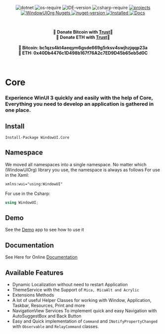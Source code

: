 ﻿<p align="center">
    <img alt="dotnet" src="https://img.shields.io/badge/.net-%3E=6.0-brightgreen"/>
    <img alt="os-require" src="https://img.shields.io/badge/OS-%3E%3D%20Windows%2010%20Build%201809-orange"/>
    <img alt="IDE-version" src="https://img.shields.io/badge/IDE-vs2022-red"/>
    <img alt="csharp-require" src="https://img.shields.io/badge/CSharp-Latest-yellow"/>
    <a href="https://github.com/WindowUIOrg">
        <img alt="projects" src="https://img.shields.io/badge/WindowUIOrg-Projects-green"></img>
    </a> 
        <a href="https://www.nuget.org/profiles/WindowUIOrg">
        <img alt="WindowUIOrg Nugets" src="https://img.shields.io/badge/WindowUIOrg-Nugets-green"></img>
    </a> 
    <a href="https://www.nuget.org/packages/WindowUI.Core">
        <img alt="nuget-version" src="https://img.shields.io/nuget/v/WindowUI.Core.svg"></img>
    </a> 
    <a href="https://www.nuget.org/packages/WindowUI.Core">
        <img alt="Installed" src="https://img.shields.io/nuget/dt/WindowUI.Core?color=brightgreen&label=Installs"></img>
    </a> 
    <a href="https://ghost1372.github.io/WindowUIOrg/">
        <img alt="Docs" src="https://img.shields.io/badge/Document-Here-critical"></img>
    </a> 
</p>

<br>
<p align="center">
	<b>🙌 Donate Bitcoin with <a href="https://link.trustwallet.com/send?coin=0&address=bc1qzs4kt4aeqym6gsde669g5rksv4swjhzjqqp23a">Trust</a>🙌</b><br>
	<b>🙌 Donate ETH with <a href="https://link.trustwallet.com/send?coin=60&address=0x40Db4476c1D498b167f76A2c7ED9D45b65eb5d0C">Trust</a>🙌</b><br><br>
	<b>🙌 Bitcoin: bc1qzs4kt4aeqym6gsde669g5rksv4swjhzjqqp23a<br></b>
	<b>🙌 ETH: 0x40Db4476c1D498b167f76A2c7ED9D45b65eb5d0C</b>
</p>
<br>

# Core
 
### Experience WinUI 3 quickly and easily with the help of Core, Everything you need to develop an application is gathered in one place.

## Install
```
Install-Package WindowUI.Core
```

## Namespace
We moved all namespaces into a single namespace. No matter which (WindowUIOrg) library you use, the namespace is always as follows
 For use in the Xaml:
 ```xml 
 xmlns:wui="using:WindowUI"
 ```
 For use in the Csharp:
 ```csharp
 using WindowUI;
 ```

## Demo

See the [Demo](https://github.com/WindowUIOrg/WindowUI) app to see how to use it


## Documentation

See Here for Online [Documentation](https://ghost1372.github.io/WindowUIOrg/)

## Available Features

- Dynamic Localization without need to restart Application
- ThemeService with the Support of `Mica, MicaAlt and Acrylic`
- Extensions Methods
- A lot of useful Helper Classes for working with Window, Application, Taskbar, Resources, Print and more
- NavigationView Services To implement quick and easy Navigation with AutoSuggestBox and Back Button
- Easy and Quick implementation of `Command` and `INotifyPropertyChanged` with `Observable` and `RelayCommand` classes.
